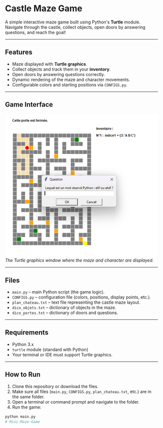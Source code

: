 # Castle Maze Game 

A simple interactive maze game built using Python's **Turtle** module. Navigate through the castle, collect objects, open doors by answering questions, and reach the goal!  

---

##  Features

- Maze displayed with **Turtle graphics**.
- Collect objects and track them in your **inventory**.
- Open doors by answering questions correctly.
- Dynamic rendering of the maze and character movements.
- Configurable colors and starting positions via `CONFIGS.py`.

---

##  Game Interface

![Game Interface](images/game_interface.png)  
*The Turtle graphics window where the maze and character are displayed.*

---

##  Files

- `main.py` – main Python script (the game logic).  
- `CONFIGS.py` – configuration file (colors, positions, display points, etc.).  
- `plan_chateau.txt` – text file representing the castle maze layout.  
- `dico_objets.txt` – dictionary of objects in the maze.  
- `dico_portes.txt` – dictionary of doors and questions.  

---

##  Requirements

- Python 3.x
- `turtle` module (standard with Python)
- Your terminal or IDE must support Turtle graphics.

---

##  How to Run

1. Clone this repository or download the files.
2. Make sure all files (`main.py`, `CONFIGS.py`, `plan_chateau.txt`, etc.) are in the same folder.
3. Open a terminal or command prompt and navigate to the folder.
4. Run the game:

```bash
python main.py
# Mini-Maze-Game
